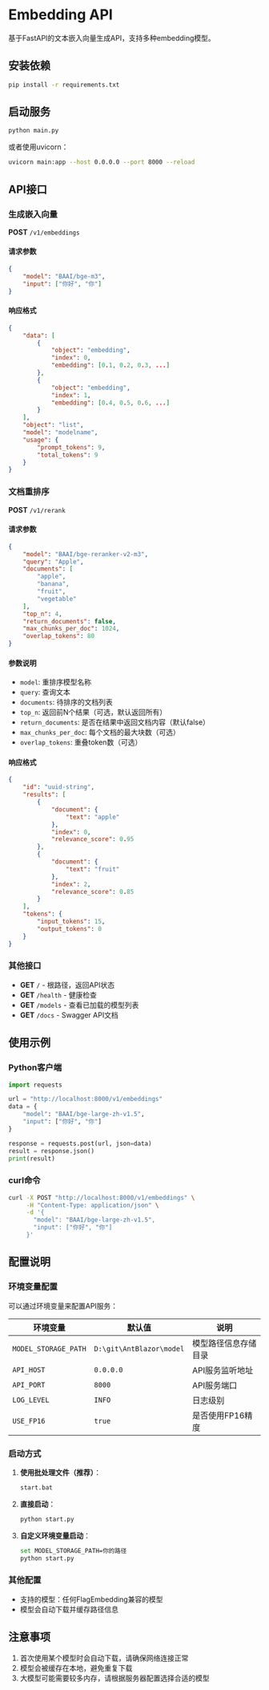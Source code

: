 # Embedding API

基于FastAPI的文本嵌入向量生成API，支持多种embedding模型。

## 安装依赖

```bash
pip install -r requirements.txt
```

## 启动服务

```bash
python main.py
```

或者使用uvicorn：

```bash
uvicorn main:app --host 0.0.0.0 --port 8000 --reload
```

## API接口

### 生成嵌入向量

**POST** `/v1/embeddings`

#### 请求参数

```json
{
    "model": "BAAI/bge-m3",
    "input": ["你好", "你"]
}
```

#### 响应格式

```json
{
    "data": [
        {
            "object": "embedding",
            "index": 0,
            "embedding": [0.1, 0.2, 0.3, ...]
        },
        {
            "object": "embedding",
            "index": 1,
            "embedding": [0.4, 0.5, 0.6, ...]
        }
    ],
    "object": "list",
    "model": "modelname",
    "usage": {
        "prompt_tokens": 9,
        "total_tokens": 9
    }
}
```

### 文档重排序

**POST** `/v1/rerank`

#### 请求参数

```json
{
    "model": "BAAI/bge-reranker-v2-m3",
    "query": "Apple",
    "documents": [
        "apple",
        "banana",
        "fruit",
        "vegetable"
    ],
    "top_n": 4,
    "return_documents": false,
    "max_chunks_per_doc": 1024,
    "overlap_tokens": 80
}
```

#### 参数说明

- `model`: 重排序模型名称
- `query`: 查询文本
- `documents`: 待排序的文档列表
- `top_n`: 返回前N个结果（可选，默认返回所有）
- `return_documents`: 是否在结果中返回文档内容（默认false）
- `max_chunks_per_doc`: 每个文档的最大块数（可选）
- `overlap_tokens`: 重叠token数（可选）

#### 响应格式

```json
{
    "id": "uuid-string",
    "results": [
        {
            "document": {
                "text": "apple"
            },
            "index": 0,
            "relevance_score": 0.95
        },
        {
            "document": {
                "text": "fruit"
            },
            "index": 2,
            "relevance_score": 0.85
        }
    ],
    "tokens": {
        "input_tokens": 15,
        "output_tokens": 0
    }
}
```

### 其他接口

- **GET** `/` - 根路径，返回API状态
- **GET** `/health` - 健康检查
- **GET** `/models` - 查看已加载的模型列表
- **GET** `/docs` - Swagger API文档

## 使用示例

### Python客户端

```python
import requests

url = "http://localhost:8000/v1/embeddings"
data = {
    "model": "BAAI/bge-large-zh-v1.5",
    "input": ["你好", "你"]
}

response = requests.post(url, json=data)
result = response.json()
print(result)
```

### curl命令

```bash
curl -X POST "http://localhost:8000/v1/embeddings" \
     -H "Content-Type: application/json" \
     -d '{
       "model": "BAAI/bge-large-zh-v1.5",
       "input": ["你好", "你"]
     }'
```

## 配置说明

### 环境变量配置

可以通过环境变量来配置API服务：

| 环境变量 | 默认值 | 说明 |
|---------|--------|------|
| `MODEL_STORAGE_PATH` | `D:\git\AntBlazor\model` | 模型路径信息存储目录 |
| `API_HOST` | `0.0.0.0` | API服务监听地址 |
| `API_PORT` | `8000` | API服务端口 |
| `LOG_LEVEL` | `INFO` | 日志级别 |
| `USE_FP16` | `true` | 是否使用FP16精度 |

### 启动方式

1. **使用批处理文件（推荐）**：
   ```bash
   start.bat
   ```

2. **直接启动**：
   ```bash
   python start.py
   ```

3. **自定义环境变量启动**：
   ```bash
   set MODEL_STORAGE_PATH=你的路径
   python start.py
   ```

### 其他配置

- 支持的模型：任何FlagEmbedding兼容的模型
- 模型会自动下载并缓存路径信息

## 注意事项

1. 首次使用某个模型时会自动下载，请确保网络连接正常
2. 模型会被缓存在本地，避免重复下载
3. 大模型可能需要较多内存，请根据服务器配置选择合适的模型 